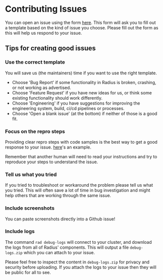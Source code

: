 # Contributing Issues

You can open an issue using the form [here](https://github.com/radius-project/radius/issues/new/choose). This form will ask you to fill out a template based on the kind of issue you choose. Please fill out the form as this will help us respond to your issue. 

## Tips for creating good issues

### Use the correct template

You will save us (the maintainers) time if you want to use the right template.

- Choose 'Bug Report' if some functionality in Radius is broken, crashing, or not working as advertised.
- Choose 'Feature Request' if you have new ideas for us, or think some existing functionality should work differently.
- Choose 'Engineering' if you have suggestions for improving the engineering system, build, ci/cd pipelines or processes.
- Choose 'Open a blank issue' (at the bottom) if neither of those is a good fit.

### Focus on the repro steps

Providing clear repro steps with code samples is the best way to get a good response to your issue. [here](https://github.com/radius-project/radius/issues?q=is%3Aissue+is%3Aclosed)'s an example.

Remember that another human will need to read your instructions and try to reproduce your steps to understand the issue.

### Tell us what you tried

If you tried to troubleshoot or workaround the problem please tell us what you tried. This will often save a lot of time in bug investigation and might help others that are working through the same issue.

### Include screenshots

You can paste screenshots directly into a Github issue!

### Include logs

The command `rad debug-logs` will connect to your cluster, and download the logs from all of Radius' components. This will output a file `debug-logs.zip` which you can attach to your issue.

Please feel free to inspect the content in `debug-logs.zip` for privacy and security before uploading. If you attach the logs to your issue then they will be public for all to see.